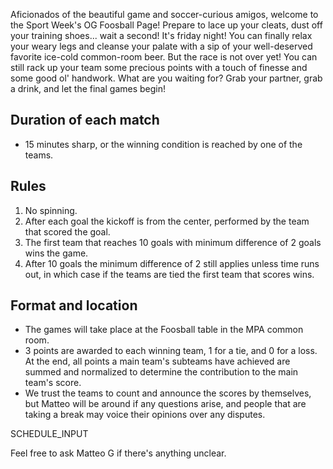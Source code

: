 Aficionados of the beautiful game and soccer-curious amigos, welcome to the Sport Week's OG Foosball Page!
Prepare to lace up your cleats, dust off your training shoes... wait a second! It's friday night!
You can finally relax your weary legs and cleanse your palate with a sip of your well-deserved favorite ice-cold common-room beer. But the race is not over yet! You can still rack up your team some precious points with a touch of finesse and some good ol' handwork. What are you waiting for? Grab your partner, grab a drink, and let the final games begin!

## Duration of each match

- 15 minutes sharp, or the winning condition is reached by one of the teams.

## Rules

1. No spinning.
2. After each goal the kickoff is from the center, performed by the team that scored the goal.
3. The first team that reaches 10 goals with minimum difference of 2 goals wins the game.
4. After 10 goals the minimum difference of 2 still applies unless time runs out, in which case if the teams are tied the first team that scores wins.

## Format and location

- The games will take place at the Foosball table in the MPA common room.
- 3 points are awarded to each winning team, 1 for a tie, and 0 for a loss. At the end, all points a main team's subteams have achieved are summed and normalized to determine the contribution to the main team's score.
- We trust the teams to count and announce the scores by themselves, but Matteo will be around if any questions arise, and people that are taking a break may voice their opinions over any disputes.

SCHEDULE_INPUT

Feel free to ask Matteo G if there's anything unclear.
